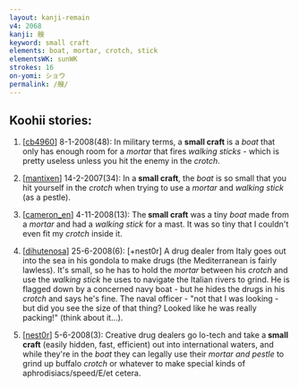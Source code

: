 ```yaml
---
layout: kanji-remain
v4: 2068
kanji: 艘
keyword: small craft
elements: boat, mortar, crotch, stick
elementsWK: sunWK
strokes: 16
on-yomi: ショウ
permalink: /艘/
---
```


## Koohii stories: 

1) [<a href="http://kanji.koohii.com/profile/cb4960">cb4960</a>] 8-1-2008(48): In military terms, a <strong>small craft</strong> is a <em>boat</em> that only has enough room for a <em>mortar</em> that fires <em>walking sticks</em> - which is pretty useless unless you hit the enemy in the <em>crotch</em>.

2) [<a href="http://kanji.koohii.com/profile/mantixen">mantixen</a>] 14-2-2007(34): In a<strong> small craft</strong>, the <em>boat</em> is so small that you hit yourself in the <em>crotch</em> when trying to use a <em>mortar</em> and <em>walking stick</em> (as a pestle).

3) [<a href="http://kanji.koohii.com/profile/cameron_en">cameron_en</a>] 4-11-2008(13): The<strong> small craft</strong> was a tiny <em>boat</em> made from a <em>mortar</em> and had a <em>walking stick</em> for a mast. It was so tiny that I couldn&#039;t even fit my <em>crotch </em> inside it.

4) [<a href="http://kanji.koohii.com/profile/dihutenosa">dihutenosa</a>] 25-6-2008(6): [+nest0r] A drug dealer from Italy goes out into the sea in his gondola to make drugs (the Mediterranean is fairly lawless). It&#039;s small, so he has to hold the <em>mortar</em> between his <em>crotch</em> and use the <em>walking stick</em> he uses to navigate the Italian rivers to grind. He is flagged down by a concerned navy boat - but he hides the drugs in his <em>crotch</em> and says he&#039;s fine. The naval officer - &quot;not that I was looking - but did you see the size of that thing? Looked like he was really packing!&quot; (think about it...).

5) [<a href="http://kanji.koohii.com/profile/nest0r">nest0r</a>] 5-6-2008(3): Creative drug dealers go lo-tech and take a<strong> small craft</strong> (easily hidden, fast, efficient) out into international waters, and while they&#039;re in the <em>boat</em> they can legally use their <em>mortar and pestle</em> to grind up buffalo <em>crotch</em> or whatever to make special kinds of aphrodisiacs/speed/E/et cetera.

